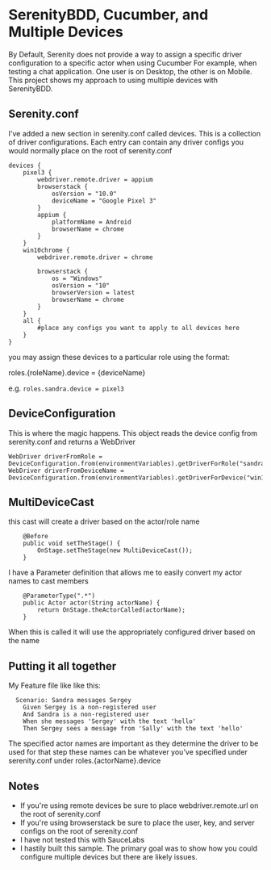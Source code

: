# SerenityBDD, Cucumber, and Multiple Devices

By Default, Serenity does not provide a way to assign a specific driver configuration to a specific actor when using Cucumber
For example, when testing a chat application. One user is on Desktop, the other is on Mobile.
This project shows my approach to using multiple devices with SerenityBDD.

## Serenity.conf
I've added a new section in serenity.conf called devices.
This is a collection of driver configurations. Each entry can contain any driver configs you would normally place on the root of serenity.conf

```
devices {
    pixel3 {
        webdriver.remote.driver = appium
        browserstack {
            osVersion = "10.0"
            deviceName = "Google Pixel 3"
        }
        appium {
            platformName = Android
            browserName = chrome
        }
    }
    win10chrome {
        webdriver.remote.driver = chrome

        browserstack {
            os = "Windows"
            osVersion = "10"
            browserVersion = latest
            browserName = chrome
        }
    }
    all {
        #place any configs you want to apply to all devices here
    }
}
```

you may assign these devices to a particular role using the format:
 
roles.{roleName}.device = {deviceName}

e.g. `roles.sandra.device = pixel3`

## DeviceConfiguration

This is where the magic happens. This object reads the device config from serenity.conf and returns a WebDriver
```
WebDriver driverFromRole = DeviceConfiguration.from(environmentVariables).getDriverForRole("sandra");
WebDriver driverFromDeviceName = DeviceConfiguration.from(environmentVariables).getDriverForDevice("win10chrome");
```

## MultiDeviceCast
this cast will create a driver based on the actor/role name
```
    @Before
    public void setTheStage() {
        OnStage.setTheStage(new MultiDeviceCast());
    }
```

I have a Parameter definition that allows me to easily convert my actor names to cast members

```
    @ParameterType(".*")
    public Actor actor(String actorName) {
        return OnStage.theActorCalled(actorName);
    }
```

When this is called it will use the appropriately configured driver based on the name

## Putting it all together

My Feature file like like this:
```
  Scenario: Sandra messages Sergey
    Given Sergey is a non-registered user
    And Sandra is a non-registered user
    When she messages 'Sergey' with the text 'hello'
    Then Sergey sees a message from 'Sally' with the text 'hello'
```

The specified actor names are important as they determine the driver to be used for that step
these names can be whatever you've specified under serenity.conf under roles.{actorName}.device

## Notes

- If you're using remote devices be sure to place webdriver.remote.url on the root of serenity.conf
- If you're using browserstack be sure to place the user, key, and server configs on the root of serenity.conf
- I have not tested this with SauceLabs
- I hastily built this sample. The primary goal was to show how you could configure multiple devices but there are likely issues.



